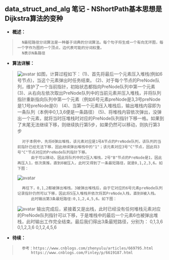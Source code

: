 ## data_struct_and_alg 笔记 - NShortPath基本思想是Dijkstra算法的变种
- **概述：**
>       N最短路径分词算法是一种基于词典的分词算法。每个句子将生成一个有向无环图，每一个字作为图的一个顶点，边代表可能的分词权重。
>       N表示N条路径
>
>
>

- **算法详解：**
> ![avatar](https://github.com/nwaiting/wolf-ai/blob/master/wolf_others/pic/nshort1.png)
>       如图，计算过程如下：
>       (1)、首先将最后一个元素压入堆栈(例如6号节点)，当这个元素弹出时任务结束。
>       (2)、对于每个节点的PreNode队列，维护了一个当前指针，初始状态都指向PreNode队列中第一个元素
>       (3)、从右向左依次取出PreNode队列中的当前元素并压入堆栈，并将队列指针重新指向队列中第一个元素（例如6号元素preNode是3,3号preNode是1,1号preNode是0）
>       (4)、当第一个元素压入堆栈后，输出堆栈内容即为一条队列（本例中0,1,3,6便是一条路径）
>       (5)、将堆栈内容依次弹出，没弹出一个元素，就将当时压堆栈时对应的PreNode队列指针下移一格。如果到了末尾无法继续下移，则继续执行第5步，如果仍然可以移动，则执行第3步
>
>       对于本例中，先将0弹出堆栈，该元素对应是1号A节点的PreNode队列，该队列的当前指针已经无法下移，因此继续弹出堆栈中的"1"；该元素对应3号"C"节点，因此将3号"C"节点对应的PreNode队列指针下移。
>           由于可以移动，因此将队列中的2压入堆栈，2号"B"节点的PreNode是1，因此再压入1，依次类推，直到0被压入，此时又得到了一条最短路径，就是0,1,2,3,6。如下图：
> ![avatar](https://github.com/nwaiting/wolf-ai/blob/master/wolf_others/pic/nshort2.png)
>
>       再往下，0,1,2都被弹出堆栈，3被弹出堆栈后，由于它对应的6号元素preNode队列记录指针仍然可以下移，因此将5压入堆栈并依次将其PreNode入栈，直到0被入栈。
>           此时输出第3条最短路径:0,1,2,4,5,6。如下图：
> ![avatar](https://github.com/nwaiting/wolf-ai/blob/master/wolf_others/pic/nshort3.png)
>       输出完成后，紧接着又是出栈，此时已经没有任何堆栈元素对应的PreNode队列指针可以下移，于是堆栈中的最后一个元素6也被弹出堆栈，此时输出工作完全结束。最后我们得出3条最短路径，分别为：
>           0,1,3,6
>           0,1,2,3,6
>           0,1,2,4,5,6
>
>
>
>
>
>
>
>
>
>
>
>
>
>

- **待续：**
>       参考：https://www.cnblogs.com/zhenyulu/articles/669795.html
>           https://www.cnblogs.com/Finley/p/6619187.html
>
>
>
>
>
>
>
>
>
>
>
>
>
>
>
>

